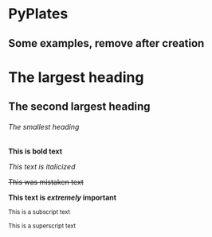 
# PyPlates





## Some examples, remove after creation

# The largest heading
## The second largest heading
###### The smallest heading


**This is bold text**

*This text is italicized*

~~This was mistaken text~~

**This text is _extremely_ important**

<sub>This is a subscript text</sub>

<sup>This is a superscript text</sup>
